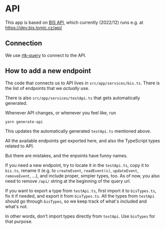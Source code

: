 # API

This app is based on [BIS API](https://github.com/lamanchy/bis), which currently (2022/12) runs e.g. at https://dev.bis.lomic.cz/api/

## Connection

We use [rtk-query](https://redux-toolkit.js.org/rtk-query/overview) to connect to the API.

## How to add a new endpoint

The code that connects us to API lives in `src/app/services/bis.ts`. There is the list of endpoints that we _actually_ use.

There is also `src/app/services/testApi.ts` that gets automatically generated.

Whenever API changes, or whenever you feel like, run

```sh
yarn generate-api
```

This updates the automatically generated `testApi.ts` mentioned above.

All the available endpoints get exported here, and also the TypeScript types related to API.

But there are mistakes, and the enpoints have funny names.

If you need a new endpoint, try to locate it in the `testApi.ts`, copy it to `bis.ts`, rename it (e.g. to `createEvent`, `readEvent(s)`, `updateEvent`, `removeEvent`, ...), and include proper, simpler types, too. As of now, you also need to remove `/api/` string at the beginning of the query url.

If you want to export a type from `testApi.ts`, first import it to `bisTypes.ts`, fix it if needed, and export it from `bisTypes.ts`. All the types from `testApi` should go through `bisTypes`, so we keep track of what's included and what's not.

In other words, don't import types directly from `testApi`. Use `bisTypes` for that purpose.

